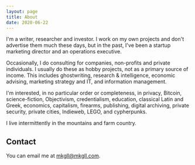 ```yaml
---
layout: page
title: About
date: 2020-06-22
---
```


I'm a writer, researcher and investor. I work on my own projects and don't advertise them much these days, but in the past, I've been a startup marketing director and an operations executive.

Occasionally, I do consulting for companies, non-profits and private individuals. I usually do these as hobby projects, not as a primary source of income. This includes ghostwriting, research & intelligence, economic advising, marketing strategy and IT, and information management.

I'm interested, in no particular order or completeness, in privacy, Bitcoin, science-fiction, Objectivism, credentialism, education, classical Latin and Greek, economics, capitalism, firearms, publishing, digital archiving, private security, private cities, Indieweb, LEGO, and cypherpunks.

I live intermittently in the mountains and farm country.

## Contact

You can email me at mkgll@mkgll.com.
